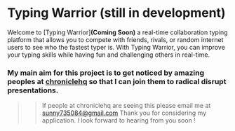 # Typing Warrior (still in development)

Welcome to [Typing Warrior]**(Coming Soon)**
a real-time collaboration typing platform that allows you to compete with friends, rivals, or random internet users to see who the fastest typer is. With Typing Warrior, you can improve your typing skills while having fun and challenging others in real-time.

### My main aim for this project is to get noticed by amazing peoples at [chroniclehq](https://chroniclehq.com/) so that I can join them to radical disrupt presentations.

> > If people at chroniclehq are seeing this please email me at sunny735084@gmail.com
> > Thank you for considering my application. I look forward to hearing from you soon !
